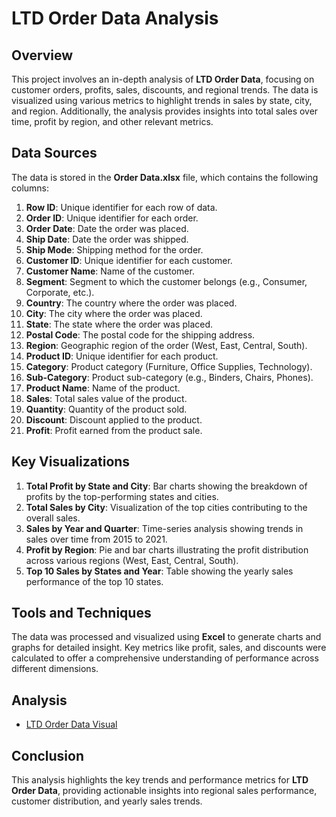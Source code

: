 

# LTD Order Data Analysis

## Overview
This project involves an in-depth analysis of **LTD Order Data**, focusing on customer orders, profits, sales, discounts, and regional trends. The data is visualized using various metrics to highlight trends in sales by state, city, and region. Additionally, the analysis provides insights into total sales over time, profit by region, and other relevant metrics.

## Data Sources
The data is stored in the **Order Data.xlsx** file, which contains the following columns:

1. **Row ID**: Unique identifier for each row of data.
2. **Order ID**: Unique identifier for each order.
3. **Order Date**: Date the order was placed.
4. **Ship Date**: Date the order was shipped.
5. **Ship Mode**: Shipping method for the order.
6. **Customer ID**: Unique identifier for each customer.
7. **Customer Name**: Name of the customer.
8. **Segment**: Segment to which the customer belongs (e.g., Consumer, Corporate, etc.).
9. **Country**: The country where the order was placed.
10. **City**: The city where the order was placed.
11. **State**: The state where the order was placed.
12. **Postal Code**: The postal code for the shipping address.
13. **Region**: Geographic region of the order (West, East, Central, South).
14. **Product ID**: Unique identifier for each product.
15. **Category**: Product category (Furniture, Office Supplies, Technology).
16. **Sub-Category**: Product sub-category (e.g., Binders, Chairs, Phones).
17. **Product Name**: Name of the product.
18. **Sales**: Total sales value of the product.
19. **Quantity**: Quantity of the product sold.
20. **Discount**: Discount applied to the product.
21. **Profit**: Profit earned from the product sale.

## Key Visualizations
1. **Total Profit by State and City**: Bar charts showing the breakdown of profits by the top-performing states and cities.
2. **Total Sales by City**: Visualization of the top cities contributing to the overall sales.
3. **Sales by Year and Quarter**: Time-series analysis showing trends in sales over time from 2015 to 2021.
4. **Profit by Region**: Pie and bar charts illustrating the profit distribution across various regions (West, East, Central, South).
5. **Top 10 Sales by States and Year**: Table showing the yearly sales performance of the top 10 states.

## Tools and Techniques
The data was processed and visualized using **Excel** to generate charts and graphs for detailed insight. Key metrics like profit, sales, and discounts were calculated to offer a comprehensive understanding of performance across different dimensions.

## Analysis
- [LTD Order Data Visual](https://drive.google.com/file/d/19S9Y8EgWbyy_K5Y5mas4ozUD9grpBfyC/view?usp=sharing )

## Conclusion
This analysis highlights the key trends and performance metrics for **LTD Order Data**, providing actionable insights into regional sales performance, customer distribution, and yearly sales trends.
